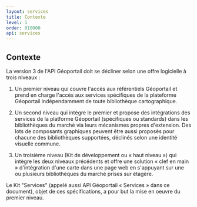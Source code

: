```yaml
---
layout: services
title: Contexte
level: 1
order: 010000
api: services
---
```


## Contexte


La version 3 de l'API Géoportail doit se décliner selon une offre logicielle à trois niveaux :

1. Un premier niveau qui couvre l'accès aux référentiels Géoportail et prend en charge l'accès aux services spécifiques de la plateforme Géoportail indépendamment de toute bibliothèque cartographique.

2. Un second niveau qui intègre le premier et propose des intégrations des services de la platforme Géoportail (spécifiques ou standards) dans les bibliothèques du marché via leurs mécanismes propres d'extension. Des lots de composants graphiques peuvent être aussi proposés pour chacune des bibliothèques supportées, déclinés selon une identité visuelle commune.

3. Un troisième niveau (Kit de développement ou « haut niveau ») qui intègre les deux niveaux précédents et offre une solution « clef en main » d'intégration d'une carte dans une page web en s'appuyant sur une ou plusieurs bibliothèques du marché prises sur étagère.

Le Kit "Services" (appelé aussi API Géoportail « Services » dans ce document), objet de ces spécifications, a pour but la mise en oeuvre du premier niveau.
